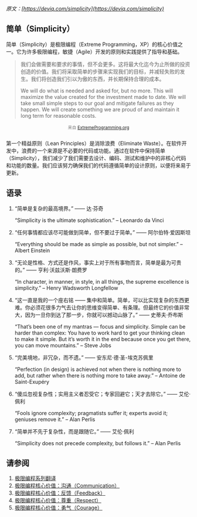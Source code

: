 _原文：[https://deviq.com/simplicity](https://deviq.com/simplicity)_

## 简单（Simplicity）
简单（Simplicity）是极限编程（Extreme Programming，XP）的核心价值之一。它为许多极限编程，敏捷（Agile）开发的原则和实践提供了指导和基础。

>我们会做需要和要求的事情，但不会更多。这将最大化迄今为止所做的投资创造的价值。我们将采取简单的步骤来实现我们的目标，并减轻失败的发生。我们将创造我们引以为傲的东西，并长期保持合理的成本。
>
>We will do what is needed and asked for, but no more. This will maximize the value created for the investment made to date. We will take small simple steps to our goal and mitigate failures as they happen. We will create something we are proud of and maintain it long term for reasonable costs.
<p style="text-align:center;margin-bottom:25px;color:gray"><small>来自 <a href="http://www.extremeprogramming.org/values.html">ExtremeProgramming.org</a></small></p>

第一个精益原则（Lean Principles）是消除浪费（Eliminate Waste）。在软件开发中，浪费的一个来源是不必要的代码或功能。通过在软件中保持简单（Simplicity），我们减少了我们需要去设计、编码、测试和维护中的非核心代码和功能的数量。我们应该努力确保我们的代码遵循简单的设计原则，以便将来易于更新。

## 语录
1. “简单是复杂的最高境界。” —— 达·芬奇
    
    “Simplicity is the ultimate sophistication.” – Leonardo da Vinci

2. “任何事情都应该尽可能做到简单，但不要过于简单。” —— 阿尔伯特·爱因斯坦

    “Everything should be made as simple as possible, but not simpler.” – Albert Einstein

3. “无论是性格、方式还是作风，事实上对于所有事物而言，简单是最为可贵的。” —— 亨利·沃兹沃斯·朗费罗

    “In character, in manner, in style, in all things, the supreme excellence is simplicity.” – Henry Wadsworth Longfellow

4. “这一直是我的一个座右铭 —— 集中和简单。简单，可以比实现复杂的东西更难。你必须花很多力气去让你的思维变得简单、有条理。但最终它的价值非常大，因为一旦你到达了那一步，你就可以撼动山脉了。” —— 史蒂夫·乔布斯

    “That’s been one of my mantras — focus and simplicity. Simple can be harder than complex: You have to work hard to get your thinking clean to make it simple. But it’s worth it in the end because once you get there, you can move mountains.” – Steve Jobs

5. “完美境地，非冗杂，而不遗。” —— 安东尼·德·圣-埃克苏佩里

    “Perfection (in design) is achieved not when there is nothing more to add, but rather when there is nothing more to take away.” – Antoine de Saint-Exupéry

6. “傻瓜忽视复杂性；实用主义者忍受它；专家回避它；天才去除它。” —— 艾伦·佩利

    “Fools ignore complexity; pragmatists suffer it; experts avoid it; geniuses remove it.” – Alan Perlis

7. “简单并不先于复杂性，而是跟随它。” —— 艾伦·佩利

    “Simplicity does not precede complexity, but follows it.” – Alan Perlis

## 请参阅
1. [极限编程系列翻译](https://zhangyue.xin/Articles/Content/55)
2. [极限编程核心价值：沟通（Communication）](https://zhangyue.xin/Articles/Content/48)
3. [极限编程核心价值：反馈（Feedback）](https://zhangyue.xin/Articles/Content/49)
4. [极限编程核心价值：尊重（Respect）](https://zhangyue.xin/Articles/Content/53)
5. [极限编程核心价值：勇气（Courage）](https://zhangyue.xin/Articles/Content/54)